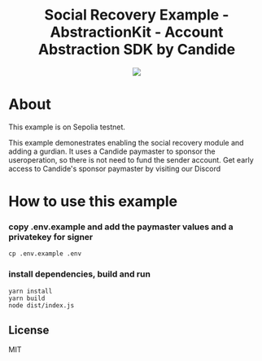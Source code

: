 <!-- PROJECT LOGO -->

<div align="center">
  <h1 align="center">Social Recovery Example - AbstractionKit - Account Abstraction SDK by Candide</h2>
</div>

<div align="center">
<img src="https://github.com/candidelabs/abstractionkit/assets/7014833/6af73235-3f6b-4cb1-8a57-6b04ba2bf327">
</div>

# About
This example is on Sepolia testnet.

This example demonestrates enabling the social recovery module and adding a gurdian. It uses a Candide paymaster to sponsor the useroperation, so there is not need to fund the sender account. Get early access to Candide's sponsor paymaster by visiting our Discord

# How to use this example

### copy .env.example and add the paymaster values and a privatekey for signer
```
cp .env.example .env
```

### install dependencies, build and run
```
yarn install
yarn build
node dist/index.js  
```
<!-- LICENSE -->
## License

MIT
